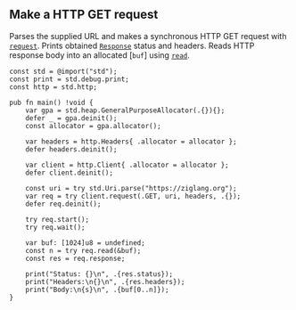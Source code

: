 ## Make a HTTP GET request

Parses the supplied URL and makes a synchronous HTTP GET request
with [`request`]. Prints obtained [`Response`] status and headers.
Reads HTTP response body into an allocated [`buf`] using [`read`].


```zig
const std = @import("std");
const print = std.debug.print;
const http = std.http;

pub fn main() !void {
    var gpa = std.heap.GeneralPurposeAllocator(.{}){};
    defer _ = gpa.deinit();
    const allocator = gpa.allocator();

    var headers = http.Headers{ .allocator = allocator };
    defer headers.deinit();

    var client = http.Client{ .allocator = allocator };
    defer client.deinit();

    const uri = try std.Uri.parse("https://ziglang.org");
    var req = try client.request(.GET, uri, headers, .{});
    defer req.deinit();

    try req.start();
    try req.wait();

    var buf: [1024]u8 = undefined;
    const n = try req.read(&buf);
    const res = req.response;

    print("Status: {}\n", .{res.status});
    print("Headers:\n{}\n", .{res.headers});
    print("Body:\n{s}\n", .{buf[0..n]});
}
```

[`request`]: https://ziglang.org/documentation/0.11.0/std/src/std/http/Client.zig.html#L992
[`read`]: https://ziglang.org/documentation/0.11.0/std/src/std/http/Client.zig.html#L236
[`Response`]: https://ziglang.org/documentation/0.11.0/std/src/std/http/Client.zig.html#L322
